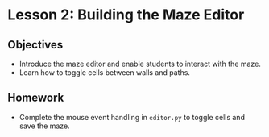# Lesson 2: Building the Maze Editor

## Objectives
- Introduce the maze editor and enable students to interact with the maze.
- Learn how to toggle cells between walls and paths.

## Homework
- Complete the mouse event handling in `editor.py` to toggle cells and save the maze.